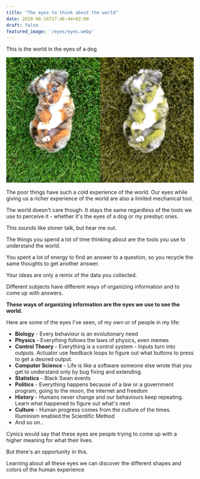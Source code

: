 ```yaml
---
title: "The eyes to think about the world"
date: 2020-08-16T17:46:44+02:00
draft: false
featured_image: '/eyes/eyes.webp'
---
```


This is the world in the eyes of a dog

![](/eyes/world-dog-eyes.webp)

The poor things have such a cold experience of the world. Our eyes while giving us a richer experience of the world are also a limited mechanical tool.

The world doesn't care though. It stays the same regardless of the tools we use to perceive it - whether it's the eyes of a dog or my presbyc ones.

This sounds like stoner talk, but hear me out.

The things you spend a lot of time thinking about are the tools you use to understand the world.

You spent a lot of energy to find an answer to a question, so you recycle the same thoughts to get another answer.

Your ideas are only a remix of the data you collected.

Different subjects have different ways of organizing information and to come up with answers.

**These ways of organizing information are the eyes we use to see the world.**

Here are some of the eyes I've seen, of my own or of people in my life:

*   **Biology** - Every behaviour is an evolutionary need
*   **Physics** - Everything follows the laws of physics, even memes
*   **Control Theory** - Everything is a control system - Inputs turn into outputs. Actuator use feedback loops to figure out what buttons to press to get a desired output.
*   **Computer Science** - Life is like a software someone else wrote that you get to understand only by bug fixing and extending.
*   **Statistics** - Black Swan events
*   **Politics** - Everything happens because of a law or a government program, going to the moon, the internet and freedom
*   **History** - Humans never change and our behaviours keep repeating. Learn what happened to figure out what's next
*   **Culture** - Human progress comes from the culture of the times. Illuminism enabled the Scientific Method
*   And so on..

Cynics would say that these eyes are people trying to come up with a higher meaning for what their lives.

But there's an opportunity in this.

Learning about all these eyes we can discover the different shapes and colors of the human experience